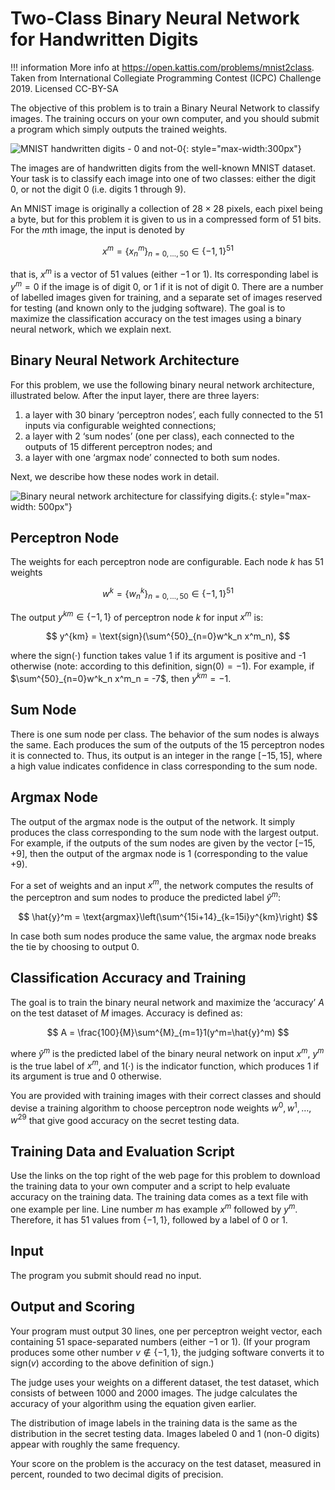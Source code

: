 # Two-Class Binary Neural Network for Handwritten Digits

!!! information
    More info at <https://open.kattis.com/problems/mnist2class>. Taken from
    International Collegiate Programming Contest (ICPC) Challenge 2019.
    Licensed CC-BY-SA

The objective of this problem is to train a Binary Neural Network to classify
images. The training occurs on your own computer, and you should submit a
program which simply outputs the trained weights.

![MNIST handwritten digits - 0 and not-0](/assets/img/mnist2class-digits.png){: style="max-width:300px"}

The images are of handwritten digits from the well-known MNIST dataset. Your
task is to classify each image into one of two classes: either the digit 0, or
not the digit 0 (i.e. digits 1 through 9).

An MNIST image is originally a collection of $28 \times 28$ pixels, each pixel
being a byte, but for this problem it is given to us in a compressed form of 51
bits. For the $m$th image, the input is denoted by

$$
x^m = \{x^m_n\}_{n=0,\dots,50} \in \{-1, 1\}^{51}
$$

that is, $x^m$ is a vector of 51 values (either −1 or 1). Its corresponding
label is $y^m=0$ if the image is of digit 0, or 1 if it is not of digit 0.
There are a number of labelled images given for training, and a separate set of
images reserved for testing (and known only to the judging software). The goal
is to maximize the classification accuracy on the test images using a binary
neural network, which we explain next.


## Binary Neural Network Architecture

For this problem, we use the following binary neural network architecture,
illustrated below. After the input layer, there are three layers:

1.  a layer with 30 binary ‘perceptron nodes’, each fully connected to the 51
    inputs via configurable weighted connections;
2.  a layer with 2
    ‘sum nodes’ (one per class), each connected to the outputs of 15
    different perceptron nodes; and
3.  a layer with one ‘argmax node’ connected to both sum nodes.

Next, we describe how these nodes work in detail.

![Binary neural network architecture for classifying digits.](/assets/img/mnist2class-architecture.png){: style="max-width: 500px"}

## Perceptron Node

The weights for each perceptron node are configurable. Each node $k$ has 51
weights

$$
w^k = \{w^k_n\}_{n=0,\dots,50} \in \{-1, 1\}^{51}
$$

The output $y^{km} \in \{-1, 1\}$ of perceptron node $k$ for input $x^m$ is:

$$
y^{km} = \text{sign}(\sum^{50}_{n=0}w^k_n x^m_n),
$$

where the $\text{sign}(\cdot)$ function takes value 1 if its argument is positive
and -1 otherwise (note: according to this definition, $\text{sign}(0) = -1$). For example, if $\sum^{50}_{n=0}w^k_n x^m_n = -7$, then $y^{km} = -1$.

## Sum Node

There is one sum node per class. The behavior of the sum nodes is always the
same. Each produces the sum of the outputs of the 15 perceptron nodes it is
connected to. Thus, its output is an integer in the range $[−15,15]$, where a
high value indicates confidence in class corresponding to the sum node.

## Argmax Node

The output of the argmax node is the output of the network. It simply produces
the class corresponding to the sum node with the largest output. For example,
if the outputs of the sum nodes are given by the vector $[−15,+9]$, then the
output of the argmax node is 1 (corresponding to the value +9).

For a set of weights and an input $x^m$, the network computes the results of
the perceptron and sum nodes to produce the predicted label $\hat{y}^m$:

$$
\hat{y}^m = \text{argmax}\left(\sum^{15i+14}_{k=15i}y^{km}\right)
$$

In case both sum nodes produce the same value, the argmax node breaks the tie by choosing to output 0.

## Classification Accuracy and Training

The goal is to train the binary neural network and maximize the ‘accuracy’ $A$
on the test dataset of $M$ images. Accuracy is defined as:

$$
A = \frac{100}{M}\sum^{M}_{m=1}1(y^m=\hat{y}^m)
$$

where $\hat{y}^m$ is the predicted label of the binary neural network on input
$x^m$, $y^m$ is the true label of $x^m$, and $1(\cdot)$ is the indicator
function, which produces 1 if its argument is true and 0 otherwise.

You are provided with training images with their correct classes and should
devise a training algorithm to choose perceptron node weights $w^0, w^1, \dots,
w^29$ that give good accuracy on the secret testing data.

## Training Data and Evaluation Script

Use the links on the top right of the web page for this problem to download the
training data to your own computer and a script to help evaluate accuracy on
the training data. The training data comes as a text file with one example per
line. Line number $m$ has example $x^m$ followed by $y^m$. Therefore, it has 51
values from $\{-1, 1\}$, followed by a label of 0 or 1.

## Input

The program you submit should read no input.

## Output and Scoring

Your program must output 30 lines, one per perceptron weight vector, each
containing 51 space-separated numbers (either −1 or 1). (If your program
produces some other number $v \notin \{−1,1\}$, the judging software converts
it to $\text{sign}(v)$ according to the above definition of $\text{sign}$.)

The judge uses your weights on a different dataset, the test dataset, which
consists of between 1000 and 2000 images. The judge calculates the accuracy of
your algorithm using the equation given earlier.

The distribution of image labels in the training data is the same as the
distribution in the secret testing data. Images labeled 0 and 1 (non-0 digits)
appear with roughly the same frequency.

Your score on the problem is the accuracy on the test dataset, measured in
percent, rounded to two decimal digits of precision.

